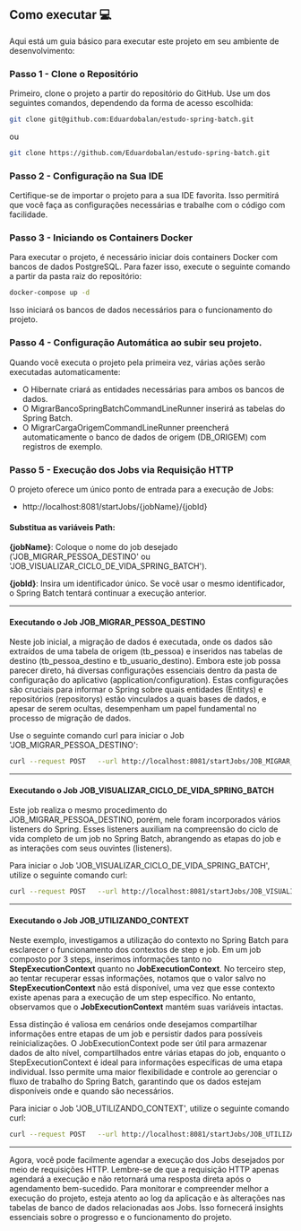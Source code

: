 ## Como executar 💻
Aqui está um guia básico para executar este projeto em seu ambiente de desenvolvimento:

### Passo 1 - Clone o Repositório
Primeiro, clone o projeto a partir do repositório do GitHub. Use um dos seguintes comandos, dependendo da forma de acesso escolhida:

```bash
git clone git@github.com:Eduardobalan/estudo-spring-batch.git
```
ou
```bash
git clone https://github.com/Eduardobalan/estudo-spring-batch.git
```

### Passo 2 - Configuração na Sua IDE
Certifique-se de importar o projeto para a sua IDE favorita. Isso permitirá que você faça as configurações necessárias e trabalhe com o código com facilidade.

### Passo 3 - Iniciando os Containers Docker
Para executar o projeto, é necessário iniciar dois containers Docker com bancos de dados PostgreSQL. 
Para fazer isso, execute o seguinte comando a partir da pasta raiz do repositório:

```bash
docker-compose up -d
```
Isso iniciará os bancos de dados necessários para o funcionamento do projeto.

### Passo 4 - Configuração Automática ao subir seu projeto.
Quando você executa o projeto pela primeira vez, várias ações serão executadas automaticamente:
- O Hibernate criará as entidades necessárias para ambos os bancos de dados.
- O MigrarBancoSpringBatchCommandLineRunner inserirá as tabelas do Spring Batch.
- O MigrarCargaOrigemCommandLineRunner preencherá automaticamente o banco de dados de origem (DB_ORIGEM) com registros de exemplo.

### Passo 5 - Execução dos Jobs via Requisição HTTP

O projeto oferece um único ponto de entrada para a execução de Jobs:
- http://localhost:8081/startJobs/{jobName}/{jobId}

#### Substitua as variáveis Path:

**{jobName}**: Coloque o nome do job desejado ('JOB_MIGRAR_PESSOA_DESTINO' ou 'JOB_VISUALIZAR_CICLO_DE_VIDA_SPRING_BATCH').

**{jobId}**: Insira um identificador único. Se você usar o mesmo identificador, o Spring Batch tentará continuar a execução anterior.
______________________________________________________________________________________________________________________

#### Executando o Job JOB_MIGRAR_PESSOA_DESTINO
Neste job inicial, a migração de dados é executada, onde os dados são extraídos de uma tabela de origem (tb_pessoa) e inseridos nas tabelas de destino (tb_pessoa_destino e tb_usuario_destino). 
Embora este job possa parecer direto, há diversas configurações essenciais dentro da pasta de configuração do aplicativo (application/configuration). 
Estas configurações são cruciais para informar o Spring sobre quais entidades (Entitys) e repositórios (repositorys) estão vinculados a quais bases de dados, e apesar de serem ocultas, desempenham um papel fundamental no processo de migração de dados.

Use o seguinte comando curl para iniciar o Job 'JOB_MIGRAR_PESSOA_DESTINO':
```bash
curl --request POST   --url http://localhost:8081/startJobs/JOB_MIGRAR_PESSOA_DESTINO/1 --header 'Content-Type: application/json' --data '{}'
```
______________________________________________________________________________________________________________________

#### Executando o Job JOB_VISUALIZAR_CICLO_DE_VIDA_SPRING_BATCH
Este job realiza o mesmo procedimento do JOB_MIGRAR_PESSOA_DESTINO, porém, nele foram incorporados vários listeners do Spring. 
Esses listeners auxiliam na compreensão do ciclo de vida completo de um job no Spring Batch, abrangendo as etapas do job e as interações com seus ouvintes (listeners).

Para iniciar o Job 'JOB_VISUALIZAR_CICLO_DE_VIDA_SPRING_BATCH', utilize o seguinte comando curl:
```bash
curl --request POST   --url http://localhost:8081/startJobs/JOB_VISUALIZAR_CICLO_DE_VIDA_SPRING_BATCH/2 --header 'Content-Type: application/json' --data '{}'
```

______________________________________________________________________________________________________________________


#### Executando o Job JOB_UTILIZANDO_CONTEXT
Neste exemplo, investigamos a utilização do contexto no Spring Batch para esclarecer o funcionamento dos contextos de step e job. 
Em um job composto por 3 steps, inserimos informações tanto no **StepExecutionContext** quanto no **JobExecutionContext**. No terceiro step, 
ao tentar recuperar essas informações, notamos que o valor salvo no **StepExecutionContext** não está disponível, uma vez que esse contexto existe apenas para a execução de um step específico. 
No entanto, observamos que o **JobExecutionContext** mantém suas variáveis intactas.

Essa distinção é valiosa em cenários onde desejamos compartilhar informações entre etapas de um job e persistir dados para possíveis reinicializações.
O JobExecutionContext pode ser útil para armazenar dados de alto nível, compartilhados entre várias etapas do job, enquanto o StepExecutionContext é ideal para informações específicas de uma etapa individual. 
Isso permite uma maior flexibilidade e controle ao gerenciar o fluxo de trabalho do Spring Batch, garantindo que os dados estejam disponíveis onde e quando são necessários.

Para iniciar o Job 'JOB_UTILIZANDO_CONTEXT', utilize o seguinte comando curl:
```bash
curl --request POST   --url http://localhost:8081/startJobs/JOB_UTILIZANDO_CONTEXT/2 --header 'Content-Type: application/json' --data '{}'
```

______________________________________________________________________________________________________________________


Agora, você pode facilmente agendar a execução dos Jobs desejados por meio de requisições HTTP. 
Lembre-se de que a requisição HTTP apenas agendará a execução e não retornará uma resposta direta após o agendamento bem-sucedido. 
Para monitorar e compreender melhor a execução do projeto, esteja atento ao log da aplicação e às alterações nas tabelas de banco de dados relacionadas aos Jobs. 
Isso fornecerá insights essenciais sobre o progresso e o funcionamento do projeto.